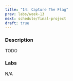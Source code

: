 ```yaml
---
title: "14: Capture The Flag"
prev: labs/week-13
next: schedule/final-project
draft: true
---
```


### Description

TODO

### Labs

N/A
